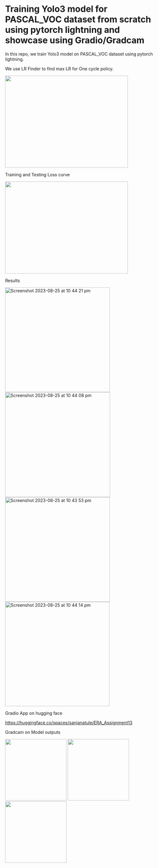 
# Training Yolo3 model for PASCAL_VOC dataset from scratch using pytorch lightning and showcase using Gradio/Gradcam

In this repo, we train Yolo3 model on PASCAL_VOC dataset using pytorch lightning.



We use LR Finder to find max LR for One cycle policy.

<img src="https://github.com/santule/ERA/assets/20509836/cffdcd1d-17bb-4f0e-a255-d439ecb11a93" width=400 height=300>


Training and Testing Loss curve

<img src="https://github.com/santule/ERA/assets/20509836/98ddba25-22a0-4f26-8c51-36116bb571c6" width=400 height=300>

Results

<img width="341" alt="Screenshot 2023-08-25 at 10 44 21 pm" src="https://github.com/santule/ERA/assets/20509836/7df01dde-e54b-4802-aaf7-e9344df84d44">
<img width="342" alt="Screenshot 2023-08-25 at 10 44 08 pm" src="https://github.com/santule/ERA/assets/20509836/0e839f7b-eb31-4d39-9aa6-e8ae9014aa3c">
<img width="341" alt="Screenshot 2023-08-25 at 10 43 53 pm" src="https://github.com/santule/ERA/assets/20509836/b1e7e0a7-950a-4f5a-a33d-34846e5bab1a">
<img width="340" alt="Screenshot 2023-08-25 at 10 44 14 pm" src="https://github.com/santule/ERA/assets/20509836/d8514e3f-e401-46ea-a706-ac8b9a199526">


Gradio App on hugging face

https://huggingface.co/spaces/sanjanatule/ERA_Assignment13


Gradcam on Model outputs

<img src="https://github.com/santule/ERA/assets/20509836/33262824-36bb-43e9-9dca-14f1720ac11b" width=200 height=200>
<img src="https://github.com/santule/ERA/assets/20509836/18fd0909-4d35-42ed-bac6-9b0e8563de21" width=200 height=200>
<img src="https://github.com/santule/ERA/assets/20509836/dafedb11-bdb9-439c-bdcb-440b01677cc0" width=200 height=200>
